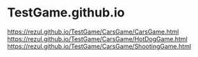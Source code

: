 # TestGame.github.io
https://rezul.github.io/TestGame/CarsGame/CarsGame.html
https://rezul.github.io/TestGame/CarsGame/HotDogGame.html
https://rezul.github.io/TestGame/CarsGame/ShootingGame.html
